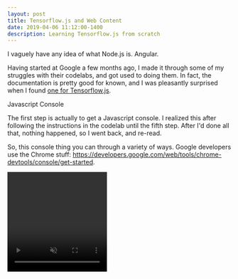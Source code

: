 ```yaml
---
layout: post
title: Tensorflow.js and Web Content
date: 2019-04-06 11:12:00-1400
description: Learning Tensorflow.js from scratch
---
```


I vaguely have any idea of what Node.js is. Angular.

Having started at Google a few months ago, I made it through some of my struggles with their codelabs, and got used to doing them. In fact, the documentation is pretty good for known, and I was pleasantly surprised when I found [one for Tensorflow.js](https://codelabs.developers.google.com/codelabs/tensorflowjs-teachablemachine-codelab/index.html).

Javascript Console

The first step is actually to get a Javascript console. I realized this after following the instructions in the codelab until the fifth step. After I'd done all that, nothing happened, so I went back, and re-read. 

So, this console thing you can through a variety of ways. Google developers use the Chrome stuff: https://developers.google.com/web/tools/chrome-devtools/console/get-started.

<html>
  <head>
    <!-- Load the latest version of TensorFlow.js -->
    <script src="https://unpkg.com/@tensorflow/tfjs"></script>
    <script src="https://unpkg.com/@tensorflow-models/mobilenet"></script>
  </head>
  <body>
    <div id="console"></div>
    <!-- Add an image that we will use to test -->
    <video autoplay playsinline muted id="webcam" width="224" height="224"></video>
    <!-- Load index.js after the content of the page -->
    <script src="assets/js/tensorflow_post/webcam.js"></script>
  </body>
</html>

